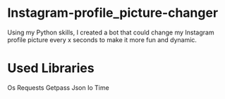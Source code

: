# Instagram-profile_picture-changer
Using my Python skills, I created a bot that could change my Instagram profile picture every x seconds to make it more fun and dynamic.
# Used Libraries
Os
Requests
Getpass
Json
Io
Time
